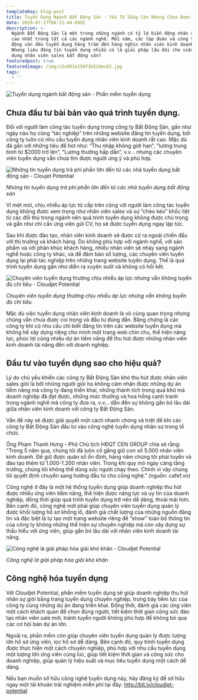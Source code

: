 ```yaml
---
templateKey: blog-post
title: Tuyển Dụng Ngành Bất Động Sản - Yếu Tố Sống Còn Nhưng Chưa Được Coi Trọng
date: 2019-07-17T06:21:44.699Z
description: >-
  Ngành Bất Động Sản là một trong những ngành có tỷ lệ biến động nhân sự ở mức
  cao nhất trong tất cả các ngành nghề. Mỗi năm, các tập đoàn và công ty bất
  động sản đều tuyển dụng hàng trăm đến hàng nghìn nhân viên kinh doanh mới.
  Nhưng liệu đăng tin tuyển dụng nhiều có là giải pháp lâu dài cho việc tuyển
  dụng nhân viên sales bất động sản?
featuredpost: true
featuredimage: /img/c5a581e15073b52dec62.jpg
tags:
  - ''
---
```

![Tuyển dụng ngành bất động sản - Phần mềm tuyển dụng](/img/c5a581e15073b52dec62.jpg)

## Chưa đầu tư bài bản vào quá trình tuyển dụng.

Đối với người làm công tác tuyển dụng trong công ty Bất Động Sản, gần như ngày nào họ cũng “tác nghiệp” trên những website đăng tin tuyển dụng, bởi công ty luôn có nhu cầu tuyển dụng nhân viên kinh doanh rất cao. Mặc dù đã gắn với những tiêu đề hot như: “Thu nhập không giới hạn”, “lương trung bình từ $2000 trở lên”, “Lương thưởng hấp dẫn”, v.v… nhưng các chuyên viên tuyển dụng vẫn chưa tìm được người ưng ý và phù hợp.

![Những tin tuyển dụng trả phí phần lớn đến từ các nhà tuyển dụng bất động sản - Cloujet Potential](/img/capture.png "Những tin tuyển dụng trả phí phần lớn đến từ các nhà tuyển dụng bất động sản")

_Những tin tuyển dụng trả phí phần lớn đến từ các nhà tuyển dụng bất động sản_

Vì mệt mỏi, chịu nhiều áp lực từ cấp trên cộng với người làm công tác tuyển dụng không được xem trọng như nhân viên sales và sự “chèo kéo” khốc liệt từ các đối thủ trong ngành nên quá trình tuyển dụng không được chú trọng và gần như chỉ cần ứng viên gửi CV, họ sẽ được tuyển dụng ngay lập tức. 

Sau khi được đào tạo, nhân viên kinh doanh sẽ được cử ra ngoài chiến đấu với thị trường và khách hàng. Do không phù hợp với ngành nghề, với sản phẩm và với phân khúc khách hàng, nhiều nhân viên sẽ nhảy sang ngành nghề hoặc công ty khác, và để đảm bảo số lượng, các chuyên viên tuyển dụng lại phải tác nghiệp trên những trang website tuyển dụng. Thế là quá trình tuyển dụng gần như diễn ra xuyên suốt và không có hồi kết.

![Chuyên viên tuyển dụng thường chịu nhiều áp lực nhưng vẫn không tuyển đủ chỉ tiêu - Cloudjet Potential](/img/5d00d3160d8d5.jpg "Chuyên viên tuyển dụng thường chịu nhiều áp lực nhưng vẫn không tuyển đủ chỉ tiêu")

_Chuyên viên tuyển dụng thường chịu nhiều áp lực nhưng vẫn không tuyển đủ chỉ tiêu_

Mặc dù việc tuyển dụng nhân viên kinh doanh là vô cùng quan trọng nhưng chúng vẫn chưa được coi trọng và đầu tư đúng đắn. Bằng chứng là các công ty khi có nhu cầu chỉ biết đăng tin trên các website tuyển dụng mà không hề xây dựng riêng cho mình một trang web chỉn chu, thể hiện năng lực, phúc lợi cùng nhiều dự án tiềm năng để thu hút được những nhân viên kinh doanh tài năng đến với doanh nghiệp.

## Đầu tư vào tuyển dụng sao cho hiệu quả?

Lý do chủ yếu khiến các công ty Bất Động Sản khó thu hút được nhân viên sales giỏi là bởi những người giỏi họ không cảm nhận được những dự án tiềm năng mà công ty đang triển khai, những thành tích trong quá khứ mà doanh nghiệp đã đạt được, những mức thưởng và hoa hồng cạnh tranh trong ngành nghề mà công ty đưa ra, v.v… dẫn đến sự không gắn bó lâu dài giữa nhân viên kinh doanh với công ty Bất Động Sản.

Vấn đề này sẽ được giải quyết một cách nhanh chóng và triệt để khi các công ty Bất Động Sản đầu tư vào công nghệ tuyển dụng nhân sự trong tổ chức.

Ông Phạm Thanh Hưng - Phó Chủ tịch HĐQT CEN GROUP chia sẻ rằng: "Trong 5 năm qua, chúng tôi đã luôn cố gắng giữ con số 5.000 nhân viên kinh doanh. Để giữ được quân số ổn định, hàng năm chúng tôi phải tuyển và đào tạo thêm từ 1.000-1.200 nhân viên. Trong khi quy mô ngày càng tăng trưởng, chúng tôi không thể dùng sức người chạy theo. Chính vì vậy chúng tôi quyết định chuyển sang hướng đầu tư cho công nghệ.” (nguồn: cafef.vn)

Công nghệ ở đây là một hệ thống tuyển dụng giúp doanh nghiệp thu hút được nhiều ứng viên tiềm năng, thể hiện được năng lực và uy tín của doanh nghiệp, đồng thời giúp quá trình tuyển dụng trở nên dễ dàng, thoải mái hơn. Bên cạnh đó, công nghệ mới phải giúp chuyên viên tuyển dụng quản lý được khối lượng hồ sơ khổng lồ, đánh giá chất lượng của những nguồn đăng tin và đặc biệt là tự tạo một trang website riêng để “show” toàn bộ thông tin của công ty không những thể hiện sự chuyên nghiệp mà còn xây dựng sự thấu hiểu với ứng viên, giúp gắn bó lâu dài với nhân viên kinh doanh tài năng.

![Công nghệ là giải pháp hóa giải khó khăn - Cloudjet Potential](/img/brunette-computer-computer-keyboard-2084974.jpg "Công nghệ là giải pháp hóa giải khó khăn")

_Công nghệ là giải pháp hóa giải khó khăn_

## Công nghệ hóa tuyển dụng

Với Cloudjet Potential, phần mềm tuyển dụng sẽ giúp doanh nghiệp thu hút nhân sự giỏi bằng trang tuyển dụng chuyên nghiệp, trưng bày tiềm lực của công ty cùng những dự án đang triển khai. Đồng thời, đánh giá các ứng viên một cách khách quan để chọn đúng người, tiết kiệm thời gian công sức đào tạo nhân viên sale mới, tránh tuyển người không phù hợp để không bỏ qua các cơ hội bán dự án lớn.

Ngoài ra, phần mềm còn giúp chuyên viên tuyển dụng quản lý được lượng lớn hồ sơ ứng viên, lọc hồ sơ dễ dàng. Bên cạnh đó, quy trình tuyển dụng được thực hiện một cách chuyên nghiệp, phù hợp với nhu cầu tuyển dụng một lượng lớn ứng viên cùng lúc, giúp tiết kiệm thời gian và công sức cho doanh nghiệp, giúp quản lý hiệu suất và mục tiêu tuyển dụng một cách dễ dàng.

Nếu bạn muốn sở hữu công nghệ tuyển dụng này, hãy đăng ký để sở hữu ngay một tài khoản trải nghiệm miễn phí tại đây: <http://bit.ly/cloudjet-potential>
